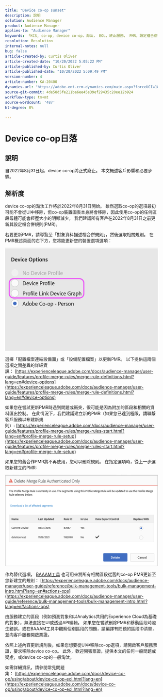 ```yaml
---
title: "Device co-op sunset"
description: 說明
solution: Audience Manager
product: Audience Manager
applies-to: "Audience Manager"
keywords: 「KCS, co-op, device co-op，淘汰， EOL，終止服務， PMR，設定檔合併規則，裝置匯整，裝置設定檔」
resolution: Resolution
internal-notes: null
bug: false
article-created-by: Curtis Oliver
article-created-date: "10/20/2022 5:05:22 PM"
article-published-by: Curtis Oliver
article-published-date: "10/20/2022 5:09:49 PM"
version-number: 4
article-number: KA-20400
dynamics-url: "https://adobe-ent.crm.dynamics.com/main.aspx?forceUCI=1&pagetype=entityrecord&etn=knowledgearticle&id=d066325f-9950-ed11-bba2-0022480868ff"
source-git-commit: 4de58d5fe211ba6ee45e39ef29435c20ee12b924
workflow-type: tm+mt
source-wordcount: '487'
ht-degree: 0%

---
```


# Device co-op日落

## 說明

自2022年8月31日起，device co-op將正式廢止。 本文概述客戶影響和必要步驟。 

## 解析度


device co-op的淘汰工作將於2022年8月31日開始。 雖然選取co-op的選項最初可能不會從UI中移除，但co-op裝置圖表本身將會移除，因此使用co-op的任何區段母體可能會經歷大小的明顯減少。 我們建議所有客戶在2022年8月31日之前更新其設定檔合併規則(PMR)。

若要更新PMR，請導覽至「對象資料描述檔合併規則」，然後選取相關規則。 在PMR概述頁面的右下方，您將能更新您的裝置選項選項：

![](assets/29cf3d52-d61f-ed11-b83e-0022480868ff.png)

選擇「配置檔案連結設備圖」或「設備配置檔案」以更新PMR。 以下提供這兩個選項之間差異的詳細資訊： [https://experienceleague.adobe.com/docs/audience-manager/user-guide/features/profile-merge-rules/merge-rule-definitions.html?lang=en#device-options](https://experienceleague.adobe.com/docs/audience-manager/user-guide/features/profile-merge-rules/merge-rule-definitions.html?lang=en#device-options)

如果您在嘗試更新PMR時遇到問題或衝突，很可能是因為附加的區段和相關的資料匯出控制。 在此情況下，我們建議建立新的PMR（如果您已達到極限，請聯繫客戶服務以布建新規則）: [https://experienceleague.adobe.com/docs/audience-manager/user-guide/features/profile-merge-rules/merge-rules-start.html?lang=en#profile-merge-rule-setup](https://experienceleague.adobe.com/docs/audience-manager/user-guide/features/profile-merge-rules/merge-rules-start.html?lang=en#profile-merge-rule-setup)

如果您的舊合作PMR將不再使用，您可以刪除規則。 在指定選項時，從上一步選取新建立的PMR:

![](assets/82d7968f-9950-ed11-bba2-0022480868ff.png)

作為替代選項， [BAAAM工具](https://experienceleague.adobe.com/docs/audience-manager/user-guide/reference/bulk-management-tools/bulk-management-intro.html?lang=en) 也可用來將所有相關區段從舊的co-op PMR更新至您新建立的規則： [https://experienceleague.adobe.com/docs/audience-manager/user-guide/reference/bulk-management-tools/bulk-management-intro.html?lang=en#actions-ops](https://experienceleague.adobe.com/docs/audience-manager/user-guide/reference/bulk-management-tools/bulk-management-intro.html?lang=en#actions-ops)

由服務建立的區段（例如預測對象和以Analytics共用的Experience Cloud為基礎的對象），無法直接在UI或透過API編輯。 如果您在嘗試刪除PMR和移動區段時發生錯誤，或在BAAAM工具中觀察個別區段的問題，請編譯有問題的區段ID清單，並向客戶服務開啟票證。 

依照上述內容更新規則後，如果您想要從UI中移除co-op選項，請開啟客戶服務票證，要求移除device co-op。 此外，歡迎開張票證，提供本文的任何一般問題或疑慮，或device co-op的一般淘汰。

如需詳細資訊，請參閱常見問題集： [https://experienceleague.adobe.com/docs/device-co-op/using/about/device-co-op-eol.html?lang=en](https://experienceleague.adobe.com/docs/device-co-op/using/about/device-co-op-eol.html?lang=en)
